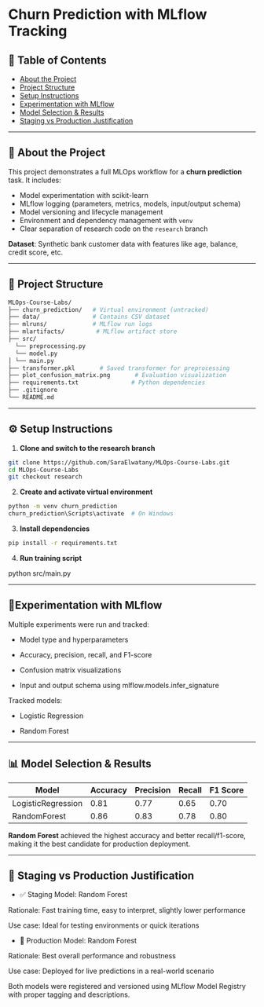 # Churn Prediction with MLflow Tracking

## 📑 Table of Contents

- [About the Project](#about-the-project)
- [Project Structure](#project-structure)
- [Setup Instructions](#setup-instructions)
- [Experimentation with MLflow](#experimentation-with-mlflow)
- [Model Selection & Results](#model-selection--results)
- [Staging vs Production Justification](#staging-vs-production-justification)
  

---

## 📌 About the Project

This project demonstrates a full MLOps workflow for a **churn prediction** task. It includes:
- Model experimentation with scikit-learn  
- MLflow logging (parameters, metrics, models, input/output schema)  
- Model versioning and lifecycle management  
- Environment and dependency management with `venv`  
- Clear separation of research code on the `research` branch  

**Dataset**: Synthetic bank customer data with features like age, balance, credit score, etc.

---

## 📁 Project Structure
```bash
MLOps-Course-Labs/
├── churn_prediction/   # Virtual environment (untracked)
├── data/               # Contains CSV dataset
├── mlruns/             # MLflow run logs
├── mlartifacts/         # MLflow artifact store
├── src/
  └── preprocessing.py
  └── model.py
│ └── main.py
├── transformer.pkl       # Saved transformer for preprocessing
├── plot_confusion_matrix.png       # Evaluation visualization
├── requirements.txt               # Python dependencies
├── .gitignore
└── README.md
```


---

## ⚙️ Setup Instructions

1. **Clone and switch to the research branch**

```bash
git clone https://github.com/SaraElwatany/MLOps-Course-Labs.git
cd MLOps-Course-Labs
git checkout research
```


2. **Create and activate virtual environment**

```bash
python -m venv churn_prediction
churn_prediction\Scripts\activate  # On Windows
```


3. **Install dependencies**

```bash
pip install -r requirements.txt
```


4. **Run training script**
   
python src/main.py




---

## 🔬Experimentation with MLflow

Multiple experiments were run and tracked:

- Model type and hyperparameters

- Accuracy, precision, recall, and F1-score

- Confusion matrix visualizations

- Input and output schema using mlflow.models.infer_signature


Tracked models:

- Logistic Regression

- Random Forest
  


---

## 📊 Model Selection & Results

| Model              | Accuracy | Precision | Recall | F1 Score |
|-------------------|----------|-----------|--------|----------|
| LogisticRegression| 0.81     | 0.77      | 0.65   | 0.70     |
| RandomForest       | 0.86     | 0.83      | 0.78   | 0.80     |

**Random Forest** achieved the highest accuracy and better recall/f1-score, making it the best candidate for production deployment.




---

## 🚦 Staging vs Production Justification

- ✅ Staging Model: Random Forest

Rationale: Fast training time, easy to interpret, slightly lower performance

Use case: Ideal for testing environments or quick iterations


- 🏁 Production Model: Random Forest

Rationale: Best overall performance and robustness

Use case: Deployed for live predictions in a real-world scenario

Both models were registered and versioned using MLflow Model Registry with proper tagging and descriptions.


